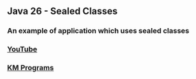 ## Java 26 - Sealed Classes

### An example of application which uses sealed classes

### [YouTube](https://www.youtube.com/watch?v=gyoNpYEDxOM&list=PLCXqHvi_kahzG6YsoZrYQ6N4RLLkGJu7N&index=26)
### [KM Programs](https://km-programs.pl/)